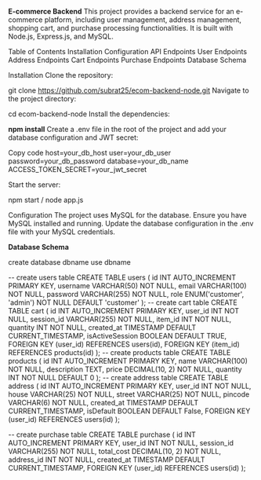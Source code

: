 **E-commerce Backend**
This project provides a backend service for an e-commerce platform, including user management, address management, shopping cart, and purchase processing functionalities. 
It is built with Node.js, Express.js, and MySQL.

Table of Contents
Installation
Configuration
  API Endpoints
  User Endpoints
  Address Endpoints
  Cart Endpoints
  Purchase Endpoints
Database Schema

Installation
Clone the repository:


git clone https://github.com/subrat25/ecom-backend-node.git
Navigate to the project directory:


cd ecom-backend-node
Install the dependencies:

**npm install**
Create a .env file in the root of the project and add your database configuration and JWT secret:

Copy code
host=your_db_host
user=your_db_user
password=your_db_password
database=your_db_name
ACCESS_TOKEN_SECRET=your_jwt_secret


Start the server:

npm start / node app.js


Configuration
The project uses MySQL for the database. Ensure you have MySQL installed and running. Update the database configuration in the .env file with your MySQL credentials.


**Database Schema**

create database dbname
use dbname

-- create users table
CREATE TABLE users (
    id INT AUTO_INCREMENT PRIMARY KEY,
    username VARCHAR(50) NOT NULL,
    email VARCHAR(100) NOT NULL,
    password VARCHAR(255) NOT NULL,
    role ENUM('customer', 'admin') NOT NULL DEFAULT 'customer'
);
-- create cart table
CREATE TABLE cart (
    id INT AUTO_INCREMENT PRIMARY KEY,
    user_id INT NOT NULL,
    session_id VARCHAR(255) NOT NULL,
    item_id INT NOT NULL,
    quantity INT NOT NULL,
    created_at TIMESTAMP DEFAULT CURRENT_TIMESTAMP,
    isActiveSession BOOLEAN DEFAULT TRUE,
    FOREIGN KEY (user_id) REFERENCES users(id),
    FOREIGN KEY (item_id) REFERENCES products(id)
);
-- create products table
CREATE TABLE products (
    id INT AUTO_INCREMENT PRIMARY KEY,
    name VARCHAR(100) NOT NULL,
    description TEXT,
    price DECIMAL(10, 2) NOT NULL,
    quantity INT NOT NULL DEFAULT 0
);
-- create address table
CREATE TABLE address (
    id INT AUTO_INCREMENT PRIMARY KEY,
    user_id INT NOT NULL,
    house VARCHAR(25) NOT NULL,
    street VARCHAR(25) NOT NULL,
    pincode VARCHAR(6) NOT NULL,
    created_at TIMESTAMP DEFAULT CURRENT_TIMESTAMP,
    isDefault BOOLEAN DEFAULT False,
    FOREIGN KEY (user_id) REFERENCES users(id)
);

-- create purchase table
CREATE TABLE purchase (
    id INT AUTO_INCREMENT PRIMARY KEY,
    user_id INT NOT NULL,
    session_id VARCHAR(255) NOT NULL,
    total_cost DECIMAL(10, 2) NOT NULL,
    address_id INT NOT NULL,
    created_at TIMESTAMP DEFAULT CURRENT_TIMESTAMP,
    FOREIGN KEY (user_id) REFERENCES users(id)
);





